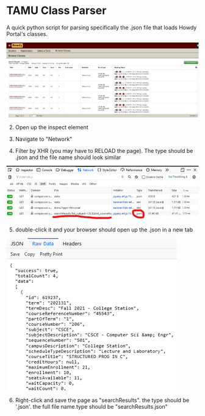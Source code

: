 # TAMU Class Parser
A quick python script for parsing specifically the .json file that loads Howdy Portal's classes.


![Class Search](/images/classes.png)

2. Open up the inspect element

3. Navigate to "Network"

4. Filter by XHR (you may have to RELOAD the page). The type should be .json and the file name should look similar

![Inspect Element](/images/inspect.png)

5. double-click it and your browser should open up the .json in a new tab

![Json file](/images/json.png)

6. Right-click and save the page as "searchResults". the type should be '.json'. the full file name.type should be "searchResults.json"
